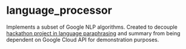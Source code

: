 # language_processor
Implements a subset of Google NLP algorithms. Created to decouple [hackathon project in language paraphrasing](https://devpost.com/software/tehuantepec) and summary from being dependent on Google Cloud API for demonstration purposes.
